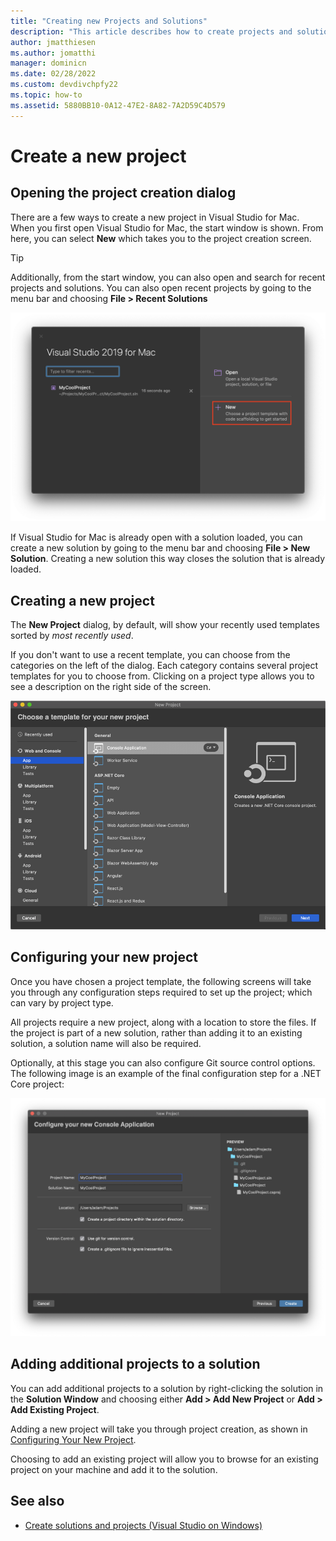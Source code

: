```yaml
---
title: "Creating new Projects and Solutions"
description: "This article describes how to create projects and solutions in Visual Studio for Mac"
author: jmatthiesen
ms.author: jomatthi
manager: dominicn
ms.date: 02/28/2022
ms.custom: devdivchpfy22
ms.topic: how-to
ms.assetid: 5880BB10-0A12-47E2-8A82-7A2D59C4D579
---
```

# Create a new project

## Opening the project creation dialog

There are a few ways to create a new project in Visual Studio for Mac. When you first open Visual Studio for Mac, the start window is shown. From here, you can select **New** which takes you to the project creation screen.

> [!TIP]
> Additionally, from the start window, you can also open and search for recent projects and solutions. You can also open recent projects by going to the menu bar and choosing **File > Recent Solutions**

![Start window with create new project](media/first-run-project.png)

If Visual Studio for Mac is already open with a solution loaded, you can create a new solution by going to the menu bar and choosing **File > New Solution**. Creating a new solution this way closes the solution that is already loaded.

## Creating a new project

The **New Project** dialog, by default, will show your recently used templates sorted by *most recently used*.

If you don't want to use a recent template, you can choose from the categories on the left of the dialog. Each category contains several project templates for you to choose from. Clicking on a project type allows you to see a description on the right side of the screen.

![New project screen](media/project-creation-screen.png)

## Configuring your new project

Once you have chosen a project template, the following screens will take you through any configuration steps required to set up the project; which can vary by project type.

All projects require a new project, along with a location to store the files. If the project is part of a new solution, rather than adding it to an existing solution, a solution name will also be required.

Optionally, at this stage you can also configure Git source control options. The following image is an example of the final configuration step for a .NET Core project:

![Configuring a new project](media/configure-new-project.png)

## Adding additional projects to a solution

You can add additional projects to a solution by right-clicking the solution in the **Solution Window** and choosing either **Add > Add New Project** or **Add > Add Existing Project**.

Adding a new project will take you through project creation, as shown in [Configuring Your New Project](#configuring-your-new-project).

Choosing to add an existing project will allow you to browse for an existing project on your machine and add it to the solution.

## See also

- [Create solutions and projects (Visual Studio on Windows)](/visualstudio/ide/creating-solutions-and-projects)
